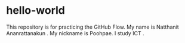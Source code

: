 # hello-world
This repository is for practicing the GitHub Flow.
My name is Natthanit Ananrattanakun . My nickname is Poohpae. I study ICT .
